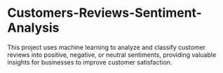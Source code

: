 # Customers-Reviews-Sentiment-Analysis
This project uses machine learning to analyze and classify customer reviews into positive, negative, or neutral sentiments, providing valuable insights for businesses to improve customer satisfaction.
